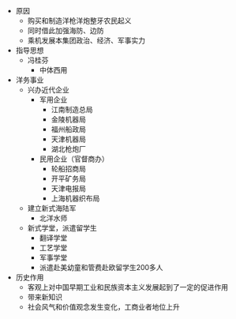 - 原因
	- 购买和制造洋枪洋炮整牙农民起义
	- 同时借此加强海防、边防
	- 乘机发展本集团政治、经济、军事实力
- 指导思想
	- 冯桂芬
		- 中体西用
- 洋务事业
	- 兴办近代企业
		- 军用企业
			- 江南制造总局
			- 金陵机器局
			- 福州船政局
			- 天津机器局
			- 湖北枪炮厂
		- 民用企业（官督商办）
			- 轮船招商局
			- 开平矿务局
			- 天津电报局
			- 上海机器织布局
	- 建立新式海陆军
		- 北洋水师
	- 新式学堂，派遣留学生
		- 翻译学堂
		- 工艺学堂
		- 军事学堂
		- 派遣赴美幼童和管费赴欧留学生200多人
- 历史作用
	- 客观上对中国早期工业和民族资本主义发展起到了一定的促进作用
	- 带来新知识
	- 社会风气和价值观念发生变化，工商业者地位上升
